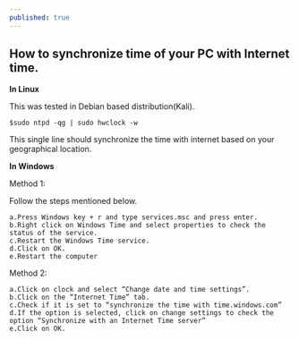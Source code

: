 ```yaml
---
published: true
---
```

## How to synchronize time of your PC with Internet time.

__In Linux__

This was tested in Debian based distribution(Kali).

	$sudo ntpd -qg | sudo hwclock -w

This single line should synchronize the time with internet based on your geographical location.

__In Windows__
	
Method 1:

Follow the steps mentioned below.

    a.Press Windows key + r and type services.msc and press enter.
    b.Right click on Windows Time and select properties to check the status of the service.
    c.Restart the Windows Time service.
    d.Click on OK.
    e.Restart the computer

Method 2:

    a.Click on clock and select “Change date and time settings”.
    b.Click on the “Internet Time” tab.
    c.Check if it is set to “synchronize the time with time.windows.com”
    d.If the option is selected, click on change settings to check the option “Synchronize with an Internet Time server”
    e.Click on OK.
